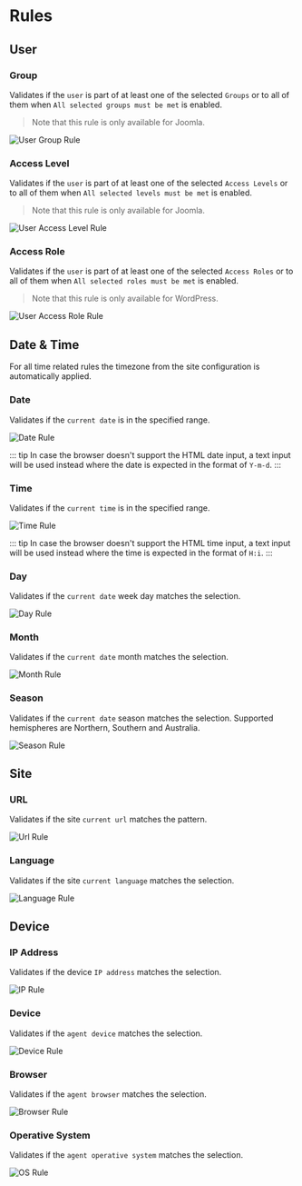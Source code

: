 # Rules

## User

### Group

Validates if the `user` is part of at least one of the selected `Groups` or to all of them when `All selected groups must be met` is enabled.

> Note that this rule is only available for Joomla.

![User Group Rule](./assets/rule-user-group.png)

### Access Level

Validates if the `user` is part of at least one of the selected `Access Levels` or to all of them when `All selected levels must be met` is enabled.

> Note that this rule is only available for Joomla.

![User Access Level Rule](./assets/rule-user-access-level.png)

### Access Role

Validates if the `user` is part of at least one of the selected `Access Roles` or to all of them when `All selected roles must be met` is enabled.

> Note that this rule is only available for WordPress.

![User Access Role Rule](./assets/rule-user-access-role.png)

## Date & Time

For all time related rules the timezone from the site configuration is automatically applied.

### Date

Validates if the `current date` is in the specified range.

![Date Rule](./assets/rule-date.png)

::: tip
In case the browser doesn't support the HTML date input, a text input will be used instead where the date is expected in the format of `Y-m-d`.
:::

### Time

Validates if the `current time` is in the specified range.

![Time Rule](./assets/rule-time.png)

::: tip
In case the browser doesn't support the HTML time input, a text input will be used instead where the time is expected in the format of `H:i`.
:::

### Day

Validates if the `current date` week day matches the selection.

![Day Rule](./assets/rule-day.png)

### Month

Validates if the `current date` month matches the selection.

![Month Rule](./assets/rule-month.png)

### Season

Validates if the `current date` season matches the selection. Supported hemispheres are Northern, Southern and Australia.

![Season Rule](./assets/rule-season.png)

## Site

### URL

Validates if the site `current url` matches the pattern.

![Url Rule](./assets/rule-url.png)

### Language

Validates if the site `current language` matches the selection.

![Language Rule](./assets/rule-language.png)

## Device

### IP Address

Validates if the device `IP address` matches the selection.

![IP Rule](./assets/rule-ip.png)

### Device

Validates if the `agent device` matches the selection.

![Device Rule](./assets/rule-device.png)

### Browser

Validates if the `agent browser` matches the selection.

![Browser Rule](./assets/rule-browser.png)

### Operative System

Validates if the `agent operative system` matches the selection.

![OS Rule](./assets/rule-os.png)

